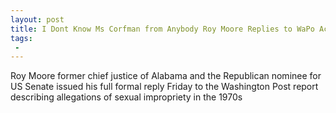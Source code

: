 ```yaml
---
layout: post
title: I Dont Know Ms Corfman from Anybody Roy Moore Replies to WaPo Accusation
tags:
 -
---
```

Roy Moore former chief justice of Alabama and the Republican nominee for US Senate issued his full formal reply Friday to the Washington Post report describing allegations of sexual impropriety in the 1970s
